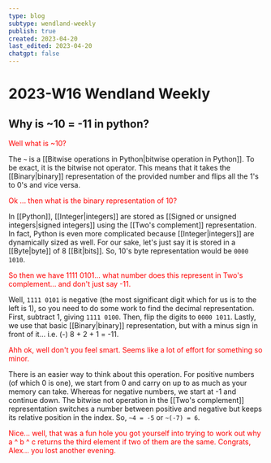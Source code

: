 ```yaml
---
type: blog
subtype: wendland-weekly
publish: true
created: 2023-04-20
last_edited: 2023-04-20
chatgpt: false
---
```

# 2023-W16 Wendland Weekly

## Why is ~10 = -11 in python?

<span style="color:red;">Well what is ~10?</span>

The `~` is a [[Bitwise operations in Python|bitwise operation in Python]]. To be exact, it is the bitwise not operator. This means that it takes the [[Binary|binary]] representation of the provided number and flips all the 1's to 0's and vice versa.

<span style="color:red;">Ok ... then what is the binary representation of 10?</span>

In [[Python]], [[Integer|integers]] are stored as [[Signed or unsigned integers|signed integers]] using the [[Two's complement]] representation. In fact, Python is even more complicated because [[Integer|integers]] are dynamically sized as well. For our sake, let's just say it is stored in a [[Byte|byte]] of 8 [[Bit|bits]]. So, 10's byte representation would be `0000 1010`.

<span style="color:red;">So then we have 1111 0101... what number does this represent in Two's complement... and don't just say -11.</span>

Well, `1111 0101` is negative (the most significant digit which for us is to the left is 1), so you need to do some work to find the decimal representation. First, subtract 1, giving `1111 0100`. Then, flip the digits to `0000 1011`. Lastly, we use that basic [[Binary|binary]] representation, but with a minus sign in front of it... i.e. (-) 8 + 2 + 1 = -11.

<span style="color:red;">Ahh ok, well don't you feel smart. Seems like a lot of effort for something so minor.</span>

There is an easier way to think about this operation. For positive numbers (of which 0 is one), we start from 0 and carry on up to as much as your memory can take. Whereas for negative numbers, we start at -1 and continue down. The bitwise not operation in the [[Two's complement]] representation switches a number between positive and negative but keeps its relative position in the index. So, `~4 = -5` or `~(-7) = 6`.

<span style="color:red;">Nice... well, that was a fun hole you got yourself into trying to work out why a ^ b ^ c returns the third element if two of them are the same. Congrats, Alex... you lost another evening.</span>


